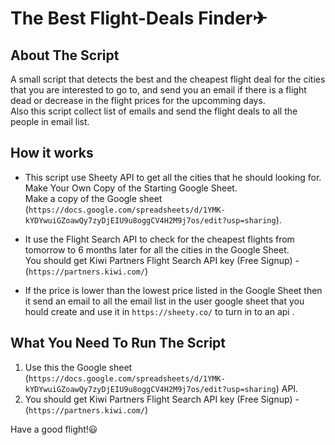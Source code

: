 # The Best Flight-Deals Finder✈

## About The Script

A small script that detects the best and the cheapest flight deal for the cities that you are interested to go to, and send you an email if there is a flight dead or decrease in the flight prices for the upcomming days.  
Also this script collect list of emails and send the flight deals to all the people in email list.  


## How it works

- This script use Sheety API to get all the cities that he should looking for. 
Make Your Own Copy of the Starting Google Sheet.  
Make a copy of the Google sheet (`https://docs.google.com/spreadsheets/d/1YMK-kYDYwuiGZoawQy7zyDjEIU9u8oggCV4H2M9j7os/edit?usp=sharing`).


- It use the Flight Search API to check for the cheapest flights from tomorrow to 6 months later for all the cities in the Google Sheet.  
You should get Kiwi Partners Flight Search API key (Free Signup) - (``https://partners.kiwi.com/``)


- If the price is lower than the lowest price listed in the Google Sheet then it send an email to all the email list in the user google sheet that you hould create and use it in ``https://sheety.co/`` to turn in to an api .

## What You Need To Run The Script

1. Use this  the Google sheet (``https://docs.google.com/spreadsheets/d/1YMK-kYDYwuiGZoawQy7zyDjEIU9u8oggCV4H2M9j7os/edit?usp=sharing``) API.
2. You should get Kiwi Partners Flight Search API key (Free Signup) - (``https://partners.kiwi.com/``)




Have a good flight!😃

